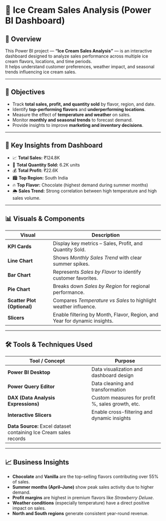 # 🍦 Ice Cream Sales Analysis (Power BI Dashboard)

## 🧠 Overview
This Power BI project — **“Ice Cream Sales Analysis”** — is an interactive dashboard designed to analyze sales performance across multiple ice cream flavors, locations, and time periods.  
It helps understand customer preferences, weather impact, and seasonal trends influencing ice cream sales.

---

## 🎯 Objectives
- Track **total sales, profit, and quantity sold** by flavor, region, and date.  
- Identify **top-performing flavors** and **underperforming locations**.  
- Measure the effect of **temperature and weather** on sales.  
- Monitor **monthly and seasonal trends** to forecast demand.  
- Provide insights to improve **marketing and inventory decisions**.

---

## 🧩 Key Insights from Dashboard
- 📈 **Total Sales:** ₹124.8K  
- 🍨 **Total Quantity Sold:** 6.2K units  
- 💰 **Total Profit:** ₹22.6K  
- 🏙️ **Top Region:** South India  
- 🔥 **Top Flavor:** Chocolate (highest demand during summer months)  
- 🌦️ **Sales Trend:** Strong correlation between high temperature and high sales volume.

---

## 📊 Visuals & Components
| Visual | Description |
|--------|--------------|
| **KPI Cards** | Display key metrics – Sales, Profit, and Quantity Sold. |
| **Line Chart** | Shows *Monthly Sales Trend* with clear summer spikes. |
| **Bar Chart** | Represents *Sales by Flavor* to identify customer favorites. |
| **Pie Chart** | Breaks down *Sales by Region* for regional performance. |
| **Scatter Plot (Optional)** | Compares *Temperature vs Sales* to highlight weather influence. |
| **Slicers** | Enable filtering by Month, Flavor, Region, and Year for dynamic insights. |

---

## 🛠️ Tools & Techniques Used
| Tool / Concept | Purpose |
|----------------|----------|
| **Power BI Desktop** | Data visualization and dashboard design |
| **Power Query Editor** | Data cleaning and transformation |
| **DAX (Data Analysis Expressions)** | Custom measures for profit %, sales growth, etc. |
| **Interactive Slicers** | Enable cross-filtering and dynamic insights |
| **Data Source:** Excel dataset containing Ice Cream sales records |

---

## 📈 Business Insights
- **Chocolate** and **Vanilla** are the top-selling flavors contributing over 55% of sales.  
- **Summer months (April–June)** show peak sales activity due to higher demand.  
- **Profit margins** are highest in premium flavors like *Strawberry Deluxe*.  
- **Weather conditions** (especially temperature) have a direct positive impact on sales.  
- **North and South regions** generate consistent year-round revenue.
